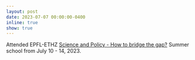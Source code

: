 ```yaml
---
layout: post
date: 2023-07-07 00:00:00-0400
inline: true
show: true
---
```


Attended EPFL-ETHZ [Science and Policy - How to bridge the gap?](https://scienceandpolicy2023.epfl.ch/) Summer school from July 10 - 14, 2023.
